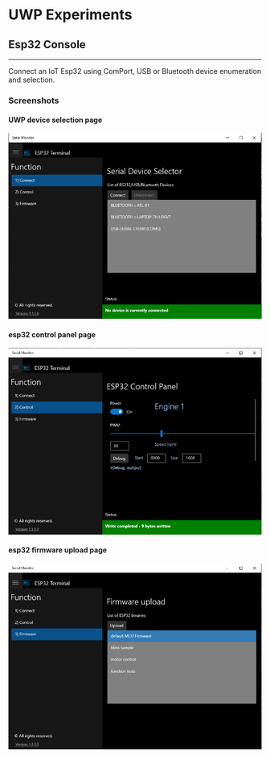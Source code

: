 
# UWP Experiments

## Esp32 Console
***
Connect an IoT Esp32 using ComPort, USB or Bluetooth device enumeration and selection.
### Screenshots
#### UWP device selection page
![Device List](/UWP/Serial-Esp32/Assets/device.jpg)  
#### esp32 control panel page
![Device Control](/UWP/Serial-Esp32/Assets/control.jpg) 
#### esp32 firmware upload page
![Firmware Upload](/UWP/Serial-Esp32/Assets/firmware.jpg)
